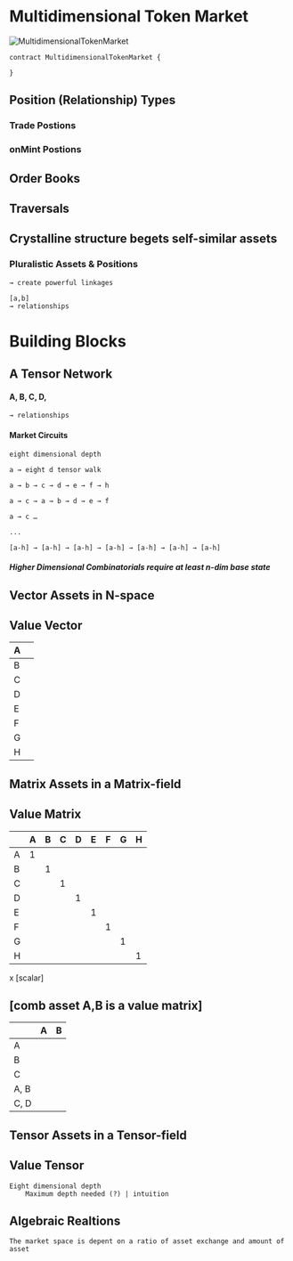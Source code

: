 # Multidimensional Token Market

![MultidimensionalTokenMarket](https://www.cre8.xyz/images/hyper.gif "MultidimensionalTokenMarket")


```
contract MultidimensionalTokenMarket {
 
}
```

## Position (Relationship) Types

### Trade Postions

### onMint Postions

## Order Books

## Traversals

## Crystalline structure begets self-similar assets
### Pluralistic Assets & Positions
    → create powerful linkages

    [a,b]
    → relationships

# Building Blocks
## A Tensor Network

#### A, B, C, D,
    → relationships

#### Market Circuits
    eight dimensional depth

	a → eight d tensor walk

	a → b → c → d → e → f → h

	a → c → a → b → d → e → f

	a → c …

	...

	[a-h] → [a-h] → [a-h] → [a-h] → [a-h] → [a-h] → [a-h]


##### Higher Dimensional Combinatorials require at least n-dim base state

## Vector Assets in N-space

## Value Vector

| A 	|   	|
|---	|---	|
| B 	|   	|
| C 	|   	|
| D 	|   	|
| E 	|   	|
| F 	|   	|
| G 	|   	|
| H 	|   	|

## Matrix Assets in a Matrix-field

## Value Matrix

|   	| A 	| B 	| C 	| D 	| E 	| F 	| G 	| H 	|
|---	|---	|---	|---	|---	|---	|---	|---	|---	|
| A 	| 1  	|   	|   	|   	|   	|   	|   	|   	|
| B 	|   	| 1  	|   	|   	|   	|   	|   	|   	|
| C 	|   	|   	| 1  	|   	|   	|   	|   	|   	|
| D 	|   	|   	|   	| 1  	|   	|   	|   	|   	|
| E 	|   	|   	|   	|   	| 1  	|   	|   	|   	|
| F 	|   	|   	|   	|   	|   	| 1  	|   	|   	|
| G 	|   	|   	|   	|   	|   	|   	| 1  	|   	|
| H 	|   	|   	|   	|   	|   	|   	|   	|  1 	|

x [scalar]

## [comb asset A,B is a value matrix]
|   	| A 	| B 	|
|---	|---	|---	|
| A 	|   	|   	|
| B 	|   	|   	|
| C 	|   	|   	|
| A, B 	|   	|   	|
| C, D 	|   	|   	|

## Tensor Assets in a Tensor-field

## Value Tensor
	Eight dimensional depth
		Maximum depth needed (?) | intuition 


## Algebraic Realtions
	The market space is depent on a ratio of asset exchange and amount of asset





